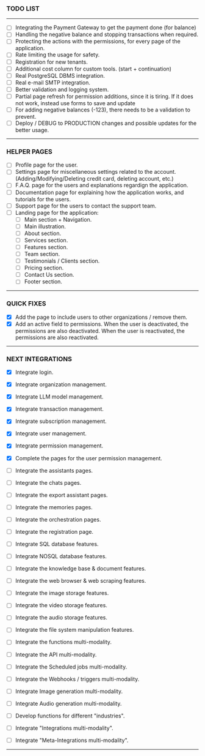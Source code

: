 
### TODO LIST

---

- [ ] Integrating the Payment Gateway to get the payment done (for balance)
- [ ] Handling the negative balance and stopping transactions when required.
- [ ] Protecting the actions with the permissions, for every page of the application.
- [ ] Rate limiting the usage for safety.
- [ ] Registration for new tenants.
- [ ] Additional cost column for custom tools. (start + continuation)
- [ ] Real PostgreSQL DBMS integration.
- [ ] Real e-mail SMTP integration.
- [ ] Better validation and logging system.
- [ ] Partial page refresh for permission additions, since it is tiring. If it does not work, instead use forms to save and update
- [ ] For adding negative balances (-123), there needs to be a validation to prevent.
- [ ] Deploy / DEBUG to PRODUCTION changes and possible updates for the better usage.

---

### HELPER PAGES

- [ ] Profile page for the user.
- [ ] Settings page for miscellaneous settings related to the account. (Adding/Modifying/Deleting credit card, deleting account, etc.)
- [ ] F.A.Q. page for the users and explanations regardign the application.
- [ ] Documentation page for explaining how the application works, and tutorials for the users.
- [ ] Support page for the users to contact the support team.
- [ ] Landing page for the application:
  - [ ] Main section + Navigation.
  - [ ] Main illustration.
  - [ ] About section.
  - [ ] Services section.
  - [ ] Features section.
  - [ ] Team section.
  - [ ] Testimonials / Clients section.
  - [ ] Pricing section.
  - [ ] Contact Us section.
  - [ ] Footer section.

---

### QUICK FIXES

- [X] Add the page to include users to other organizations / remove them.
- [X] Add an active field to permissions. When the user is deactivated, the permissions are also deactivated. When the user is reactivated, the permissions are also reactivated.

---

### NEXT INTEGRATIONS

- [X] Integrate login.
- [X] Integrate organization management.
- [X] Integrate LLM model management.
- [X] Integrate transaction management.
- [X] Integrate subscription management.
- [X] Integrate user management.
- [X] Integrate permission management.
- [X] Complete the pages for the user permission management.
- [ ] Integrate the assistants pages.
- [ ] Integrate the chats pages.
- [ ] Integrate the export assistant pages.
- [ ] Integrate the memories pages.
- [ ] Integrate the orchestration pages.
- [ ] Integrate the registration page.

- [ ] Integrate SQL database features.
- [ ] Integrate NOSQL database features.
- [ ] Integrate the knowledge base & document features.
- [ ] Integrate the web browser & web scraping features.
- [ ] Integrate the image storage features.
- [ ] Integrate the video storage features.
- [ ] Integrate the audio storage features.
- [ ] Integrate the file system manipulation features.

- [ ] Integrate the functions multi-modality.
- [ ] Integrate the API multi-modality.
- [ ] Integrate the Scheduled jobs multi-modality.
- [ ] Integrate the Webhooks / triggers multi-modality.
- [ ] Integrate Image generation multi-modality.
- [ ] Integrate Audio generation multi-modality.

- [ ] Develop functions for different "industries".
- [ ] Integrate "Integrations multi-modality".
- [ ] Integrate "Meta-Integrations multi-modality".
---
